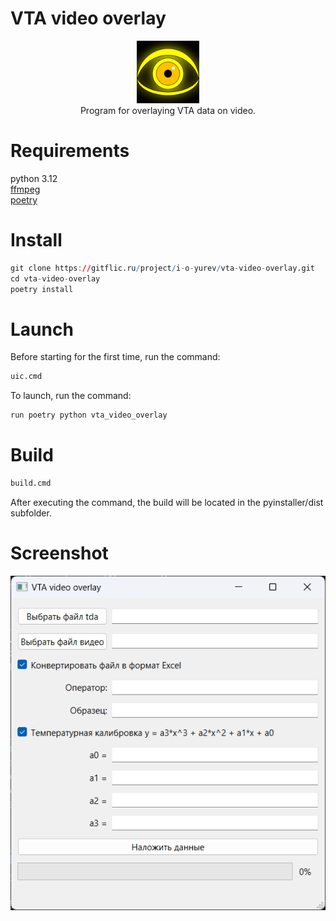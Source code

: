 # VTA video overlay
<p align="center"><img src="assets/icon.png" width="100"/>
<br/>
Program for overlaying VTA data on video.
</p>

# Requirements
python 3.12
<br/>
[ffmpeg](https://www.ffmpeg.org/download.html)
<br/>
[poetry](https://python-poetry.org/docs/)

# Install
```r
git clone https://gitflic.ru/project/i-o-yurev/vta-video-overlay.git
cd vta-video-overlay
poetry install
```

# Launch
Before starting for the first time, run the command:
```r
uic.cmd
```

To launch, run the command:
```r
run poetry python vta_video_overlay
```

# Build
```r
build.cmd
```
After executing the command, the build will be located in the pyinstaller/dist subfolder.

# Screenshot
<p align="center"><img src="screenshot.png"/>
